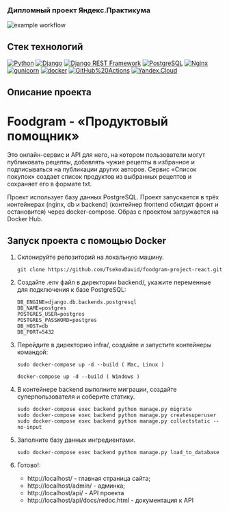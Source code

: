 ### Дипломный проект Яндекс.Практикума

![example workflow](https://github.com/TsekovDavid/foodgram-project-react/actions/workflows/main.yml/badge.svg)

## Стек технологий

[![Python](https://img.shields.io/badge/-Python-464646?style=flat-square&logo=Python)](https://www.python.org/)
[![Django](https://img.shields.io/badge/-Django-464646?style=flat-square&logo=Django)](https://www.djangoproject.com/)
[![Django REST Framework](https://img.shields.io/badge/-Django%20REST%20Framework-464646?style=flat-square&logo=Django%20REST%20Framework)](https://www.django-rest-framework.org/)
[![PostgreSQL](https://img.shields.io/badge/-PostgreSQL-464646?style=flat-square&logo=PostgreSQL)](https://www.postgresql.org/)
[![Nginx](https://img.shields.io/badge/-NGINX-464646?style=flat-square&logo=NGINX)](https://nginx.org/ru/)
[![gunicorn](https://img.shields.io/badge/-gunicorn-464646?style=flat-square&logo=gunicorn)](https://gunicorn.org/)
[![docker](https://img.shields.io/badge/-Docker-464646?style=flat-square&logo=docker)](https://www.docker.com/)
[![GitHub%20Actions](https://img.shields.io/badge/-GitHub%20Actions-464646?style=flat-square&logo=GitHub%20actions)](https://github.com/features/actions)
[![Yandex.Cloud](https://img.shields.io/badge/-Yandex.Cloud-464646?style=flat-square&logo=Yandex.Cloud)](https://cloud.yandex.ru/)

## Описание проекта
# Foodgram - «Продуктовый помощник»

Это онлайн-сервис и API для него, на котором пользователи могут публиковать рецепты, добавлять чужие рецепты в избранное и подписываться на публикации других авторов. Сервис «Список покупок» создает список продуктов из выбранных рецептов и сохраняет его в формате txt.

Проект использует базу данных PostgreSQL. Проект запускается в трёх контейнерах (nginx, db и backend) (контейнер frontend сбилдит фронт и остановится) через docker-compose. Образ с проектом загружается на Docker Hub.

## Запуск проекта с помощью Docker

1. Склонируйте репозиторий на локальную машину.

    ```
    git clone https://github.com/TsekovDavid/foodgram-project-react.git
    ```

2. Создайте .env файл в директории backend/, укажите переменные для подключения к базе PostgreSQL:

    ```
    DB_ENGINE=django.db.backends.postgresql
    DB_NAME=postgres
    POSTGRES_USER=postgres
    POSTGRES_PASSWORD=postgres
    DB_HOST=db
    DB_PORT=5432
    ```

3. Перейдите в директорию infra/, создайте и запустите контейнеры командой:
    ```
    sudo docker-compose up -d --build ( Mac, Linux )
    
    docker-compose up -d --build ( Windows )
    ```
4. В контейнере backend выполните миграции, создайте суперпользователя и соберите статику.

    ```
    sudo docker-compose exec backend python manage.py migrate
    sudo docker-compose exec backend python manage.py createsuperuser
    sudo docker-compose exec backend python manage.py collectstatic --no-input 
    ```

5. Заполните базу данных ингредиентами.

    ```
    sudo docker-compose exec backend python manage.py load_to_database
    ```

6. Готово!:
    -  http://localhost/ - главная страница сайта;
    -  http://localhost/admin/ - админка;
    -  http://localhost/api/ - API проекта
    -  http://localhost/api/docs/redoc.html - документация к API
